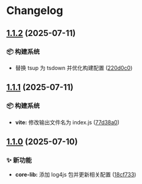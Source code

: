 # Changelog

## [1.1.2](https://github.com/CandriaJS/core-lib/compare/log4js-v1.1.1...log4js-v1.1.2) (2025-07-11)


### 📦️ 构建系统

* 替换 tsup 为 tsdown 并优化构建配置 ([220d0c0](https://github.com/CandriaJS/core-lib/commit/220d0c0413f5512862c6eafa0497f7610c3a0686))

## [1.1.1](https://github.com/CandriaJS/core-lib/compare/log4js-v1.1.0...log4js-v1.1.1) (2025-07-11)


### 📦️ 构建系统

* **vite:** 修改输出文件名为 index.js ([77d38a0](https://github.com/CandriaJS/core-lib/commit/77d38a0392055b51bcc5a74fc2d1766fc927b5c0))

## [1.1.0](https://github.com/CandriaJS/core-lib/compare/log4js-v1.0.0...log4js-v1.1.0) (2025-07-10)


### ✨ 新功能

* **core-lib:** 添加 log4js 包并更新相关配置 ([18cf733](https://github.com/CandriaJS/core-lib/commit/18cf733ae11753728601982fca80b99c226f4e5c))
